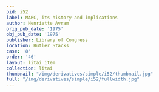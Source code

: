 ```yaml
---
pid: i52
label: MARC, its history and implications
author: Henriette Avram
orig_pub_date: '1975'
obj_pub_date: '1975'
publisher: Library of Congress
location: Butler Stacks
case: '8'
order: '46'
layout: litai_item
collection: litai
thumbnail: "/img/derivatives/simple/i52/thumbnail.jpg"
full: "/img/derivatives/simple/i52/fullwidth.jpg"
---
```

